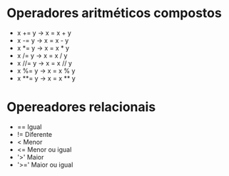 # Operadores aritméticos compostos

- x += y -> x = x + y
- x -= y -> x = x - y
- x *= y -> x = x * y
- x /= y -> x = x / y
- x //= y -> x = x // y
- x %= y -> x = x % y
- x **= y -> x = x ** y

# Opereadores relacionais

- == Igual
- != Diferente
- < Menor
- <= Menor ou igual
- '>' Maior
- '>=' Maior ou igual